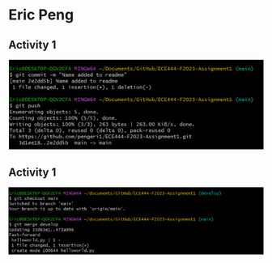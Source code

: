 # Eric Peng
## Activity 1
![Activity 1 Screenshot](Activity1.png)
## Activity 1
![Activity 2 Screenshot](Activity2.png)

